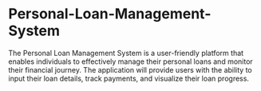 # Personal-Loan-Management-System

The Personal Loan Management System is a user-friendly platform that enables individuals to effectively manage their personal loans and monitor their financial journey. The application will provide users with the ability to input their loan details, track payments, and visualize their loan progress.

